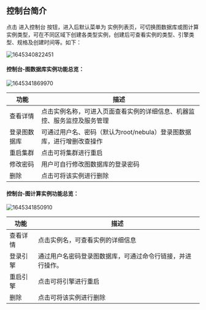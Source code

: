 ## 控制台简介
点击 进入控制台 按钮，进入后默认菜单为 实例列表页，可切换图数据库或图计算实例类型，可在不同区域下创建各类型实例，创建后可查看实例的类型、引擎类型、规格及创建时间等。如下：

![1645340822451](https://github.com/jdcloudcom/cn/blob/cn-joygraph/image/Elastic-Compute/Graph-Compute/1645340822451.png)

#### 控制台-图数据库实例功能总览：

![1645341869970](https://github.com/jdcloudcom/cn/blob/cn-joygraph/image/Elastic-Compute/Graph-Compute/1645341869970.png)

| 功能         | 描述                                                         |
| ------------ | ------------------------------------------------------------ |
| 查看详情     | 点击实例名称，可进入页面查看实例的详细信息、机器监控、服务监控及服务管理 |
| 登录图数据库 | 可通过用户名、密码（默认为root/nebula）登录图数据库，进行增删改查操作 |
| 重启集群     | 点击可将集群进行重启                                         |
| 修改密码     | 用户可自行修改图数据库的登录密码                             |
| 删除         | 点击可将该实例进行删除                                       |

#### 控制台-图计算实例功能总览：

![1645341850910](https://github.com/jdcloudcom/cn/blob/cn-joygraph/image/Elastic-Compute/Graph-Compute/1645341850910.png)

| 功能     | 描述                                                       |
| -------- | ---------------------------------------------------------- |
| 查看详情 | 点击实例名，可查看实例的详细信息                           |
| 登录引擎 | 通过用户名密码登录图数据库，可通过命令行链接，并进行操作。 |
| 重启引擎 | 点击可将引擎进行重启                                       |
| 删除     | 点击可将该实例进行删除                                     |

